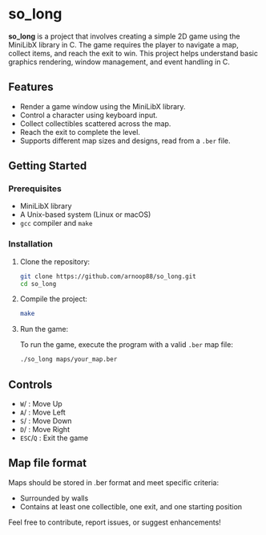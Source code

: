 # so_long

**so_long** is a project that involves creating a simple 2D game using the MiniLibX library in C. The game requires the player to navigate a map, collect items, and reach the exit to win. This project helps understand basic graphics rendering, window management, and event handling in C.

## Features

- Render a game window using the MiniLibX library.
- Control a character using keyboard input.
- Collect collectibles scattered across the map.
- Reach the exit to complete the level.
- Supports different map sizes and designs, read from a `.ber` file.

## Getting Started

### Prerequisites

- MiniLibX library
- A Unix-based system (Linux or macOS)
- `gcc` compiler and `make`

### Installation

1. Clone the repository:
   ```bash
   git clone https://github.com/arnoop88/so_long.git
   cd so_long
2. Compile the project:
   ```bash
   make
3. Run the game:

   To run the game, execute the program with a valid `.ber` map file:
   ```bash
   ./so_long maps/your_map.ber

## Controls

- `W`/ : Move Up
- `A`/ : Move Left
- `S`/ : Move Down
- `D`/ : Move Right
- `ESC`/`Q` : Exit the game

## Map file format

Maps should be stored in .ber format and meet specific criteria:
- Surrounded by walls
- Contains at least one collectible, one exit, and one starting position

Feel free to contribute, report issues, or suggest enhancements!
